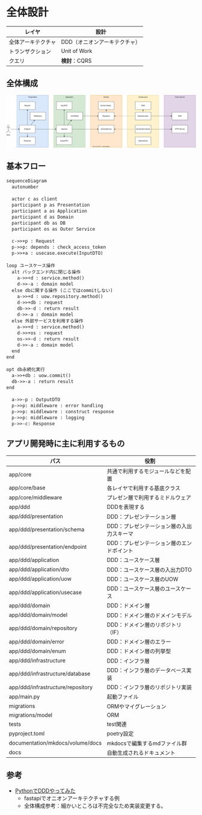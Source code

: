 # 全体設計
| レイヤ             | 設計                          |
| ------------------ | ----------------------------- |
| 全体アーキテクチャ | DDD（オニオンアーキテクチャ） |
| トランザクション   | Unit of Work                  |
| クエリ             | **検討**：CQRS                |

## 全体構成
![](./resource/ddd_flow.dio.svg)

## 基本フロー
```mermaid
sequenceDiagram
  autonumber

  actor c as client
  participant p as Presentation
  participant a as Application
  participant d as Domain
  participant db as DB
  participant os as Outer Service

  c->>+p : Request
  p->>p: depends : check_access_token
  p->>+a : usecase.execute(InputDTO)

loop ユースケース操作
  alt バックエンド内に閉じる操作
    a->>+d : service.method()
    d->>-a : domain model
  else dbに関する操作 (ここではcommitしない)
    a->>+d : uow.repository.method()
    d->>+db : request
    db->>-d : return result
    d->>-a : domain model
  else 外部サービスを利用する操作
    a->>+d : service.method()
    d->>+os : request
    os->>-d : return result
    d->>-a : domain model
  end
end

opt db永続化実行
  a->>+db : uow.commit()
  db->>-a : return result
end

  a->>-p : OutputDTO
  p->>p: middleware : error handling
  p->>p: middleware : construct response 
  p->>p: middleware : logging
  p->>-c: Response
```

## アプリ開発時に主に利用するもの
| パス                              | 役割                                      |
| --------------------------------- | ----------------------------------------- |
| app/core                          | 共通で利用するモジュールなどを配置        |
| app/core/base                     | 各レイヤで利用する基底クラス              |
| app/core/middleware               | プレゼン層で利用するミドルウェア          |
| app/ddd                           | DDDを表現する                             |
| app/ddd/presentation              | DDD：プレゼンテーション層                 |
| app/ddd/presentation/schema       | DDD：プレゼンテーション層の入出力スキーマ |
| app/ddd/presentation/endpoint     | DDD：プレゼンテーション層のエンドポイント |
| app/ddd/application               | DDD：ユースケース層                       |
| app/ddd/application/dto           | DDD：ユースケース層の入出力DTO            |
| app/ddd/application/uow           | DDD：ユースケース層のUOW                  |
| app/ddd/application/usecase       | DDD：ユースケース層のユースケース         |
| app/ddd/domain                    | DDD：ドメイン層                           |
| app/ddd/domain/model              | DDD：ドメイン層のドメインモデル           |
| app/ddd/domain/repository         | DDD：ドメイン層のリポジトリ（IF）         |
| app/ddd/domain/error              | DDD：ドメイン層のエラー                   |
| app/ddd/domain/enum               | DDD：ドメイン層の列挙型                   |
| app/ddd/infrastructure            | DDD：インフラ層                           |
| app/ddd/infrastructure/database   | DDD：インフラ層のデータベース実装         |
| app/ddd/infrastructure/repository | DDD：インフラ層のリポジトリ実装           |
| app/main.py                       | 起動ファイル                              |
| migrations                        | ORMやマイグレーション                     |
| migrations/model                  | ORM                                       |
| tests                             | test関連                                  |
| pyproject.toml                    | poetry設定                                |
| documentation/mkdocs/volume/docs  | mkdocsで編集するmdファイル群              |
| docs                              | 自動生成されるドキュメント                |


## 参考
- [PythonでDDDやってみた](https://techtekt.persol-career.co.jp/entry/tech/231220_02)
    - fastapiでオニオンアーキテクチャする例
    - 全体構成参考：細かいところは不完全なため実装変更する。